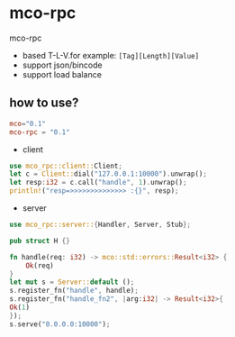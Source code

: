 # mco-rpc

mco-rpc

* based T-L-V.for example:  ```[Tag][Length][Value]```
* support json/bincode
* support load balance

## how to use?

```toml
mco="0.1"
mco-rpc = "0.1"
```

* client

```rust
use mco_rpc::client::Client;
let c = Client::dial("127.0.0.1:10000").unwrap();
let resp:i32 = c.call("handle", 1).unwrap();
println!("resp=>>>>>>>>>>>>>> :{}", resp);
```

* server

```rust
use mco_rpc::server::{Handler, Server, Stub};

pub struct H {}

fn handle(req: i32) -> mco::std::errors::Result<i32> {
    Ok(req)
}
let mut s = Server::default ();
s.register_fn("handle", handle);
s.register_fn("handle_fn2", |arg:i32| -> Result<i32>{
Ok(1)
});
s.serve("0.0.0.0:10000");
```